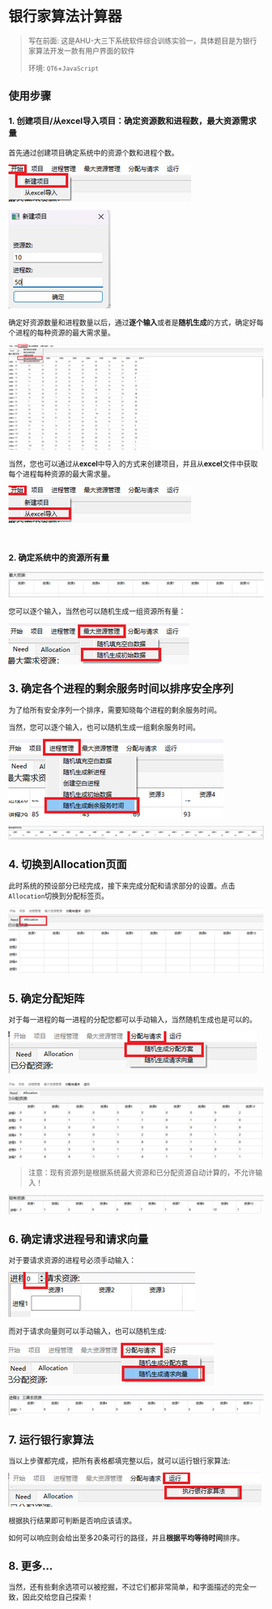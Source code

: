 <!doctype html>
<html>
<head>
<meta charset='UTF-8'><meta name='viewport' content='width=device-width initial-scale=1'>
<h1 id='银行家算法计算器'><span>银行家算法计算器</span></h1>

> 写在前面: 这是AHU-大三下系统软件综合训练实验一，具体题目是为银行家算法开发一款有用户界面的软件
>
> 环境: ```QT6```+```JavaScript```

<div id='write'  class=''><h2 id='使用步骤'><span>使用步骤</span></h2><h3 id='1-创建项目从excel导入项目确定资源数和进程数最大资源需求量'><span>1. 创建项目/从excel导入项目：确定资源数和进程数，最大资源需求量</span></h3><p><span>首先通过创建项目确定系统中的资源个数和进程个数。 </span></p><p><img src=".\html\image-20240324221722581.png" referrerpolicy="no-referrer" alt="image-20240324221722581"></p><p><img src=".\html\image-20240324221952974.png" referrerpolicy="no-referrer" alt="image-20240324221952974"></p><p><span>确定好资源数量和进程数量以后，通过</span><strong><span>逐个输入</span></strong><span>或者是</span><strong><span>随机生成</span></strong><span>的方式，确定好每个进程的每种资源的最大需求量。</span></p><p><img src=".\html\image-20240324222208850.png" referrerpolicy="no-referrer" alt="image-20240324222208850"></p><p><span>当然，您也可以通过从</span><strong><span>excel</span></strong><span>中导入的方式来创建项目，并且从</span><strong><span>excel</span></strong><span>文件中获取每个进程每种资源的最大需求量。</span></p><p><img src=".\html\image-20240324222253126.png" referrerpolicy="no-referrer" alt="image-20240324222253126"></p><p>&nbsp;</p><h3 id='2-确定系统中的资源所有量'><span>2. 确定系统中的资源所有量</span></h3><p><img src=".\html\image-20240324222424151.png" referrerpolicy="no-referrer" alt="image-20240324222424151"></p><p><span>您可以逐个输入，当然也可以随机生成一组资源所有量：</span></p><p><img src=".\html\image-20240324222523209.png" referrerpolicy="no-referrer" alt="image-20240324222523209"></p><h2 id='3-确定各个进程的剩余服务时间以排序安全序列'><span>3. 确定各个进程的剩余服务时间以排序安全序列</span></h2><p><span>为了给所有安全序列一个排序，需要知晓每个进程的剩余服务时间。</span></p><p><span>当然，您可以逐个输入，也可以随机生成一组剩余服务时间。</span></p><p><img src=".\html\image-20240324222658585.png" referrerpolicy="no-referrer" alt="image-20240324222658585"></p><p><img src=".\html\image-20240324222732351.png" referrerpolicy="no-referrer" alt="image-20240324222732351"></p><h2 id='4-切换到allocation页面'><span>4. 切换到Allocation页面</span></h2><p><span>此时系统的预设部分已经完成，接下来完成分配和请求部分的设置。点击</span><code>Allocation</code><span>切换到分配标签页。</span></p><p><img src=".\html\image-20240324222937171.png" referrerpolicy="no-referrer" alt="image-20240324222937171"></p><h2 id='5-确定分配矩阵'><span>5. 确定分配矩阵</span></h2><p><span>对于每一进程的每一进程的分配您都可以手动输入，当然随机生成也是可以的。</span></p><p><img src=".\html\image-20240324223123503.png" referrerpolicy="no-referrer" alt="image-20240324223123503"></p><p><img src=".\html\image-20240324223218258.png" referrerpolicy="no-referrer" alt="image-20240324223218258"></p><blockquote><p><span>注意：现有资源列是根据系统最大资源和已分配资源自动计算的，不允许输入！</span></p></blockquote><p><img src=".\html\image-20240324223416726.png" referrerpolicy="no-referrer" alt="image-20240324223416726"></p><h2 id='6-确定请求进程号和请求向量'><span>6. 确定请求进程号和请求向量</span></h2><p><span>对于要请求资源的进程号必须手动输入：</span></p><p><img src=".\html\image-20240324223456850.png" referrerpolicy="no-referrer" alt="image-20240324223456850"></p><p><span>而对于请求向量则可以手动输入，也可以随机生成:</span></p><p><img src=".\html\image-20240324223547992.png" referrerpolicy="no-referrer" alt="image-20240324223547992"></p><p><img src=".\html\image-20240324223619048.png" referrerpolicy="no-referrer" alt="image-20240324223619048"></p><h2 id='7-运行银行家算法'><span>7. 运行银行家算法</span></h2><p><span>当以上步骤都完成，把所有表格都填完整以后，就可以运行银行家算法:</span></p><p><img src=".\html\image-20240324223738806.png" referrerpolicy="no-referrer" alt="image-20240324223738806"></p><p><span>根据执行结果即可判断是否响应该请求。</span></p><p><span>如何可以响应则会给出至多20条可行的路径，并且</span><strong><span>根据平均等待时间</span></strong><span>排序。</span></p><h2 id='8-更多'><span>8. 更多...</span></h2><p><span>当然，还有些剩余选项可以被挖掘，不过它们都非常简单，和字面描述的完全一致，因此交给您自己探索！</span></p></div></div>

